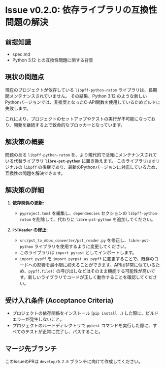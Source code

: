 # Issue v0.2.0: 依存ライブラリの互換性問題の解決

## 前提知識
- spec.md
- Python 3.12 との互換性問題に関する背景

## 現状の問題点

現在のプロジェクトが依存している `libpff-python-ratom` ライブラリは、長期間メンテナンスされていません。
その結果、Python 3.12 のような新しいPythonバージョンでは、非推奨となったC-API関数を使用しているためビルドに失敗します。

これにより、プロジェクトのセットアップやテストの実行が不可能になっており、開発を継続する上で致命的なブロッカーとなっています。

## 解決策の概要

問題のある `libpff-python-ratom` を、より現代的で活発にメンテナンスされている代替ライブラリ **`libre-pst-python`** に置き換えます。
このライブラリはオリジナルの `libpff` の後継であり、最新のPythonバージョンに対応しているため、互換性の問題を解決できます。

## 解決策の詳細

1.  **依存関係の更新:**
    -   `pyproject.toml` を編集し、`dependencies` セクションの `libpff-python-ratom` を削除して、代わりに `libre-pst-python` を追加してください。

2.  **`PSTReader` の修正:**
    -   `src/pst_to_mbox_converter/pst_reader.py` を修正し、`libre-pst-python` ライブラリを使用するように変更してください。
    -   このライブラリは `import pyrpst` としてインポートします。
    -   `import pypff` を `import pyrpst as pypff` に変更することで、既存のコードへの影響を最小限に抑えることができます。APIは非常に似ているため、`pypff.file()` の呼び出しなどはそのまま機能する可能性が高いです。新しいライブラリでコードが正しく動作することを確認してください。

## 受け入れ条件 (Acceptance Criteria)

-   プロジェクトの依存関係をインストール (`pip install .`) した際に、ビルドエラーが発生しないこと。
-   プロジェクトのルートディレクトリで `pytest` コマンドを実行した際に、すべてのテストが正常に完了し、パスすること。

## マージ先ブランチ

このIssueのPRは `develop/0.2.0` ブランチに向けて作成してください。